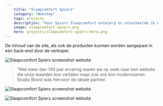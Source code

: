 ```yaml
---
    title: "Slaapcomfort Spiers"
    category: "Webshop"
    tags: projects
    description: "Voor Spiers Slaapcomfort ontwierp en ontwikkelde ik een website en webshop in meerdere talen."
    image: slaapcomfort-spiers.png
    hero: projects/slaapcomfort-spiers-hero.png
---
```


De inhoud van de site, als ook de producten kunnen worden aangepast in een back-end door de verkoper.

![Slaapcomfort Spiers screenshot website](../../images/projects/slaapcomfort-spiers-screenshot1.png)

> “Met meer dan 140 jaar ervaring waren we op zoek naar een website die onze waarden kon vertalen maar ook ons kon moderniseren. Studio Boost was hiervoor de ideale partner.

![Slaapcomfort Spiers screenshot website](../../images/projects/slaapcomfort-spiers-screenshot2.png)

![Slaapcomfort Spiers screenshot website](../../images/projects/slaapcomfort-spiers-screenshot3.png)